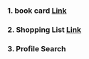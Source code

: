 ### 1. book card <a href="https://react-project-nu-roan.vercel.app/">Link</a>

### 2. Shopping List <a href="https://react-projects-puce-iota.vercel.app/">Link</a>

### 3. Profile Search <a href="https://react-projects-v2md.vercel.app/"><a/>
